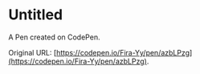 # Untitled

A Pen created on CodePen.

Original URL: [https://codepen.io/Fira-Yy/pen/azbLPzg](https://codepen.io/Fira-Yy/pen/azbLPzg).

